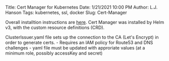 Title: Cert Manager for Kubernetes
Date: 1/21/2021 10:00 PM
Author: L.J. Hanson
Tags: kubernetes, ssl, docker
Slug: Cert-Manager

Overall installtion instructions are [here](https://cert-manager.io/docs/installation/kubernetes/).  Cert Manager was installed by Helm v3, with the custom resource definitions (CRD).

ClusterIssuer.yaml file sets up the connection to the CA (Let's Encrypt) in order to generate certs.
\- Requires an IAM policy for Route53 and DNS challenges
\- yaml file must be updated with approriate values (at a minimum role, possibly accessKey and secret)
